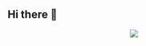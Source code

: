 ## Hi there 👋
<div id = "header" align = "center">
 <img src = "https://i.giphy.com/media/v1.Y2lkPTc5MGI3NjExZ3o3cXhqcnU4Y2lmMGpna3hrbDhjY3lmdjA3NjV1bndtenZhaDJ1aiZlcD12MV9pbnRlcm5hbF9naWZfYnlfaWQmY3Q9Zw/pqMSyHmekA1Qe7Utp7/giphy.gif">
</div>

<!--
**ThelilJannah/ThelilJannah** is a ✨ _special_ ✨ repository because its `README.md` (this file) appears on your GitHub profile.

Here are some ideas to get you started:

- 🔭 I’m currently working on ...
- 🌱 I’m currently learning ...
- 👯 I’m looking to collaborate on ...
- 🤔 I’m looking for help with ...
- 💬 Ask me about ...
- 📫 How to reach me: ...
- 😄 Pronouns: ...
- ⚡ Fun fact: ...
-->
